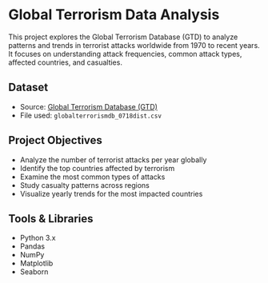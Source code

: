 # Global Terrorism Data Analysis

This project explores the Global Terrorism Database (GTD) to analyze patterns and trends in terrorist attacks worldwide from 1970 to recent years. It focuses on understanding attack frequencies, common attack types, affected countries, and casualties.

## Dataset

- Source: [Global Terrorism Database (GTD)](https://www.kaggle.com/datasets/START-UMD/gtd)
- File used: `globalterrorismdb_0718dist.csv`

## Project Objectives

- Analyze the number of terrorist attacks per year globally  
- Identify the top countries affected by terrorism  
- Examine the most common types of attacks  
- Study casualty patterns across regions  
- Visualize yearly trends for the most impacted countries

## Tools & Libraries

- Python 3.x  
- Pandas  
- NumPy  
- Matplotlib  
- Seaborn


